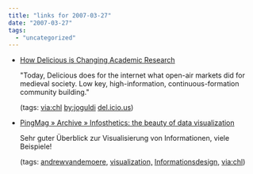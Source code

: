 ```yaml
---
title: "links for 2007-03-27"
date: "2007-03-27"
tags: 
  - "uncategorized"
---
```


- [How Delicious is Changing Academic Research](http://landscape.blogspot.com/2007/03/how-delicious-is-changing-academic.html)
    
    "Today, Delicious does for the internet what open-air markets did for medieval society. Low key, high-information, continuous-formation community building."
    
    (tags: [via:chl](http://del.icio.us/heinzwittenbrink/via:chl) [by:joguldi](http://del.icio.us/heinzwittenbrink/by:joguldi) [del.icio.us](http://del.icio.us/heinzwittenbrink/del.icio.us))
    
- [PingMag » Archive » Infosthetics: the beauty of data visualization](http://pingmag.jp/2007/03/23/infosthetics-form-follows-data/)
    
    Sehr guter Überblick zur Visualisierung von Informationen, viele Beispiele!
    
    (tags: [andrewvandemoere,](http://del.icio.us/heinzwittenbrink/andrewvandemoere,) [visualization,](http://del.icio.us/heinzwittenbrink/visualization,) [Informationsdesign,](http://del.icio.us/heinzwittenbrink/Informationsdesign,) [via:chl](http://del.icio.us/heinzwittenbrink/via:chl))
